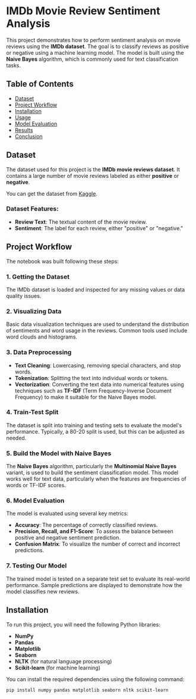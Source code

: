 # IMDb Movie Review Sentiment Analysis

This project demonstrates how to perform sentiment analysis on movie reviews using the **IMDb dataset**. The goal is to classify reviews as positive or negative using a machine learning model. The model is built using the **Naive Bayes** algorithm, which is commonly used for text classification tasks.

## Table of Contents
- [Dataset](#dataset)
- [Project Workflow](#project-workflow)
- [Installation](#installation)
- [Usage](#usage)
- [Model Evaluation](#model-evaluation)
- [Results](#results)
- [Conclusion](#conclusion)

## Dataset
The dataset used for this project is the **IMDb movie reviews dataset**. It contains a large number of movie reviews labeled as either **positive** or **negative**.

You can get the dataset from [Kaggle](https://www.kaggle.com/lakshmi25npathi/imdb-dataset-of-50k-movie-reviews).

### Dataset Features:
- **Review Text**: The textual content of the movie review.
- **Sentiment**: The label for each review, either "positive" or "negative."

## Project Workflow
The notebook was built following these steps:

### 1. Getting the Dataset
The IMDb dataset is loaded and inspected for any missing values or data quality issues.

### 2. Visualizing Data
Basic data visualization techniques are used to understand the distribution of sentiments and word usage in the reviews. Common tools used include word clouds and histograms.

### 3. Data Preprocessing
- **Text Cleaning**: Lowercasing, removing special characters, and stop words.
- **Tokenization**: Splitting the text into individual words or tokens.
- **Vectorization**: Converting the text data into numerical features using techniques such as **TF-IDF** (Term Frequency-Inverse Document Frequency) to make it suitable for the Naive Bayes model.

### 4. Train-Test Split
The dataset is split into training and testing sets to evaluate the model's performance. Typically, a 80-20 split is used, but this can be adjusted as needed.

### 5. Build the Model with Naive Bayes
The **Naive Bayes** algorithm, particularly the **Multinomial Naive Bayes** variant, is used to build the sentiment classification model. This model works well for text data, particularly when the features are frequencies of words or TF-IDF scores.

### 6. Model Evaluation
The model is evaluated using several key metrics:
- **Accuracy**: The percentage of correctly classified reviews.
- **Precision, Recall, and F1-Score**: To assess the balance between positive and negative sentiment prediction.
- **Confusion Matrix**: To visualize the number of correct and incorrect predictions.

### 7. Testing Our Model
The trained model is tested on a separate test set to evaluate its real-world performance. Sample predictions are displayed to demonstrate how the model classifies new reviews.

## Installation

To run this project, you will need the following Python libraries:
- **NumPy**
- **Pandas**
- **Matplotlib**
- **Seaborn**
- **NLTK** (for natural language processing)
- **Scikit-learn** (for machine learning)
  
You can install the required dependencies using the following command:

```bash
pip install numpy pandas matplotlib seaborn nltk scikit-learn
```
